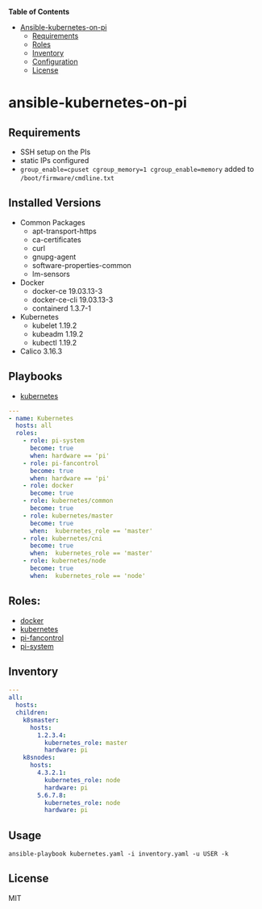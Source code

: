 **Table of Contents** 

- [Ansible-kubernetes-on-pi](#ansible-kubernetes-on-pi)
  - [Requirements](#requirements)
  - [Roles](#roles)
  - [Inventory](#inventory)
  - [Configuration](#configuration)
  - [License](#license)

# ansible-kubernetes-on-pi

## Requirements

- SSH setup on the PIs
- static IPs configured
- `group_enable=cpuset cgroup_memory=1 cgroup_enable=memory` added to `/boot/firmware/cmdline.txt`

## Installed Versions

- Common Packages
  - apt-transport-https
  - ca-certificates
  - curl
  - gnupg-agent
  - software-properties-common
  - lm-sensors
- Docker
  - docker-ce 19.03.13-3
  - docker-ce-cli 19.03.13-3
  - containerd 1.3.7-1
- Kubernetes
  - kubelet 1.19.2
  - kubeadm 1.19.2
  - kubectl 1.19.2
- Calico 3.16.3

## Playbooks

- [kubernetes](https://github.com/philwelz/ansible-playbooks/tree/master/kubernetes.yaml)

```yaml
---
- name: Kubernetes
  hosts: all
  roles:
    - role: pi-system
      become: true
      when: hardware == 'pi'
    - role: pi-fancontrol
      become: true
      when: hardware == 'pi'
    - role: docker
      become: true
    - role: kubernetes/common
      become: true
    - role: kubernetes/master
      become: true
      when:  kubernetes_role == 'master'
    - role: kubernetes/cni
      become: true
      when:  kubernetes_role == 'master'
    - role: kubernetes/node
      become: true
      when:  kubernetes_role == 'node'
```

## Roles:

- [docker](https://github.com/philwelz/ansible-playbooks/tree/master/roles/docker)
- [kubernetes](https://github.com/philwelz/ansible-playbooks/tree/master/roles/kubernetes)
- [pi-fancontrol](https://github.com/philwelz/ansible-playbooks/tree/master/roles/pi-fancontrol)
- [pi-system](https://github.com/philwelz/ansible-playbooks/tree/master/roles/pi-system)


## Inventory

```yaml
---
all:
  hosts:
  children:
    k8smaster:
      hosts:
        1.2.3.4:
          kubernetes_role: master
          hardware: pi
    k8snodes:
      hosts:
        4.3.2.1:
          kubernetes_role: node
          hardware: pi
        5.6.7.8:
          kubernetes_role: node
          hardware: pi
```

## Usage

`ansible-playbook kubernetes.yaml -i inventory.yaml -u USER -k`

## License

MIT